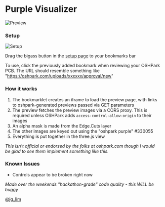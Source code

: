 # Purple Visualizer

![Preview](https://raw.github.com/jglim/PurpleVisualizer/master/preview.gif)

### Setup

![Setup](https://raw.github.com/jglim/PurpleVisualizer/master/preview.gif)

Drag the bigass button in the [setup page](https://ecg.sn.sg/purple/bookmarklet.html) to your bookmarks bar

To use, click the previously added bookmark when reviewing your OSHPark PCB. The URL should resemble something like "https://oshpark.com/uploads/xxxxxx/approval/new"

### How it works

1. The bookmarklet creates an iframe to load the preview page, with links to oshpark-generated previews passed via GET parameters
2. The preview fetches the preview images via a CORS proxy. This is required unless OSHPark adds `access-control-allow-origin` to their images
3. An alpha mask is made from the Edge.Cuts layer
4. The other images are keyed out using the "oshpark purple" #330055
5. Everything is put together in the three.js view

_This isn't official or endorsed by the folks at oshpark.com though I would be glad to see them implement something like this._

### Known Issues

- Controls appear to be broken right now 

_Made over the weekends "hackathon-grade" code quality - this WILL be buggy_


[@jg_lim](https://twitter.com/jg_lim)
